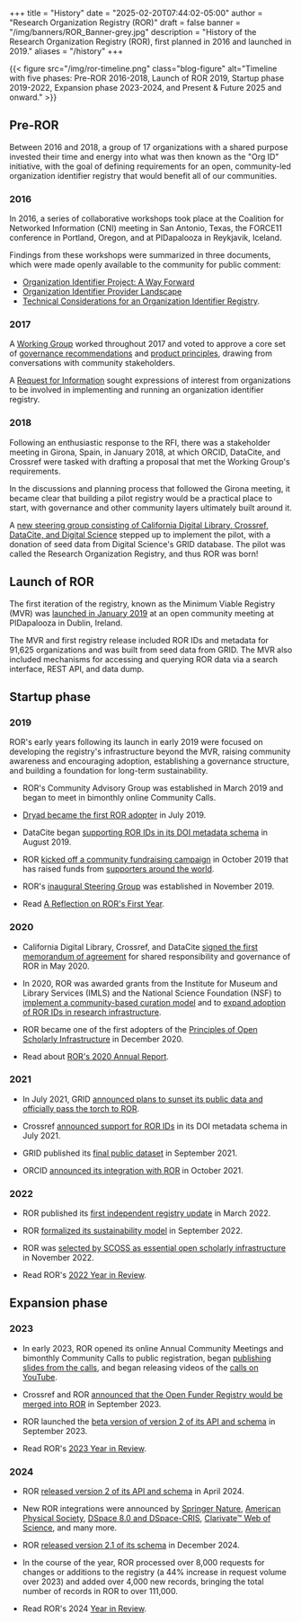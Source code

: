 +++ 
title = "History" 
date = "2025-02-20T07:44:02-05:00"
author = "Research Organization Registry (ROR)" 
draft = false 
banner = "/img/banners/ROR_Banner-grey.jpg" 
description = "History of the Research Organization Registry (ROR), first planned in 2016 and launched in 2019."
aliases = "/history"
+++ 

{{< figure src="/img/ror-timeline.png" class="blog-figure" alt="Timeline with five phases: Pre-ROR 2016-2018, Launch of ROR 2019, Startup phase 2019-2022, Expansion phase 2023-2024, and Present & Future 2025 and onward." >}}

## Pre-ROR

Between 2016 and 2018, a group of 17 organizations with a shared purpose invested their time and energy into what was then known as the "Org ID" initiative, with the goal of defining requirements for an open, community-led organization identifier registry that would benefit all of our communities.

### 2016

In 2016, a series of collaborative workshops took place at the Coalition for Networked Information (CNI) meeting in San Antonio, Texas, the FORCE11 conference in Portland, Oregon, and at PIDapalooza in Reykjavik, Iceland.

Findings from these workshops were summarized in three documents, which were made openly available to the community for public comment:
- [Organization Identifier Project: A Way Forward](https://info.orcid.org/wp-content/uploads/2021/01/20161031-OrgIDGovernance.pdf)
- [Organization Identifier Provider Landscape](https://info.orcid.org/wp-content/uploads/2021/01/20161031-OrgIDProviderSurvey.pdf)
- [Technical Considerations for an Organization Identifier Registry](https://info.orcid.org/wp-content/uploads/2021/01/20161031-Functional-Reqts-OrgIDs.pdf).

### 2017

A [Working Group](https://doi.org/10.23640/07243.12827315) worked throughout 2017 and voted to approve a core set of [governance recommendations](https://doi.org/10.23640/07243.5402002) and [product principles](https://doi.org/10.23640/07243.5402047), drawing from conversations with community stakeholders.

A [Request for Information](https://doi.org/10.23640/07243.5458162) sought expressions of interest from organizations to be involved in implementing and running an organization identifier registry.

### 2018

Following an enthusiastic response to the RFI, there was a stakeholder meeting in Girona, Spain, in January 2018, at which ORCID, DataCite, and Crossref were tasked with drafting a proposal that met the Working Group's requirements.

In the discussions and planning process that followed the Girona meeting, it became clear that building a pilot registry would be a practical place to start, with governance and other community layers ultimately built around it.

A [new steering group consisting of California Digital Library, Crossref, DataCite, and Digital Science](https://ror.org/blog/2018-12-02-the-ror-of-the-crowd/) stepped up to implement the pilot, with a donation of seed data from Digital Science's GRID database. The pilot was called the Research Organization Registry, and thus ROR was born! 

## Launch of ROR 

The first iteration of the registry, known as the Minimum Viable Registry (MVR) was [launched in January 2019](https://ror.org/blog/2019-02-10-announcing-first-ror-prototype/) at an open community meeting at PIDapalooza in Dublin, Ireland.

The MVR and first registry release included ROR IDs and metadata for 91,625 organizations and was built from seed data from GRID. The MVR also included mechanisms for accessing and querying ROR data via a search interface, REST API, and data dump. 

## Startup phase 

### 2019

ROR's early years following its launch in early 2019 were focused on developing the registry's infrastructure beyond the MVR, raising community awareness and encouraging adoption, establishing a governance structure, and building a foundation for long-term sustainability.

- ROR's Community Advisory Group was established in March 2019 and began to meet in bimonthly online Community Calls.

- [Dryad became the first ROR adopter](/blog/2019-07-10-ror-ing-together-with-dryad/) in July 2019.

- DataCite began [supporting ROR IDs in its DOI metadata schema](https://doi.org/10.5438/vgaq-ar22) in August 2019.

- ROR [kicked off a community fundraising campaign](/blog/2019-10-16-help-sustain-ror/) in October 2019 that has raised funds from [supporters around the world](/community#supporters).

- ROR's [inaugural Steering Group](/blog/2019-11-22-meet-the-ror-steering-group/) was established in November 2019.

- Read [A Reflection on ROR's First Year](/blog/2019-12-17-year-in-review/).

### 2020 

- California Digital Library, Crossref, and DataCite [signed the first memorandum of agreement](/about/#governance) for shared responsibility and governance of ROR in May 2020.

- In 2020, ROR was awarded grants from the Institute for Museum and Library Services (IMLS) and the National Science Foundation (NSF) to [implement a community-based curation model](https://www.imls.gov/grants/awarded/lg-246305-ols-20) and to [expand adoption of ROR IDs in research infrastructure](https://www.nsf.gov/awardsearch/showAward?AWD_ID=2031172).

- ROR became one of the first adopters of the [Principles of Open Scholarly Infrastructure](/blog/2020-12-16-aligning-ror-with-posi/) in December 2020.

- Read about [ROR's 2020 Annual Report](/blog/2021-03-23-ror-annual-report/).

### 2021

- In July 2021, GRID [announced plans to sunset its public data and officially pass the torch to ROR](/blog/2021-07-12-ror-grid-the-way-forward/). 

- Crossref [announced support for ROR IDs](https://www.crossref.org/blog/some-rip-roring-news-for-affiliation-metadata/) in its DOI metadata schema in July 2021.

- GRID published its [final public dataset](https://doi.org/10.6084/m9.figshare.16685428) in September 2021.

- ORCID [announced its integration with ROR](https://info.orcid.org/add-research-institution-identifiers-with-ror/) in October 2021.

### 2022

- ROR published its [first independent registry update](/blog/2022-03-17-first-independent-release/) in March 2022.

- ROR [formalized its sustainability model](/blog/2022-10-10-strengthening-sustainability) in September 2022.

- ROR was [selected by SCOSS as essential open scholarly infrastructure](/blog/2022-11-22-scoss-selects-ror) in November 2022.

- Read ROR's [2022 Year in Review](/blog/2022-12-20-year-in-review/).

## Expansion phase

### 2023

- In early 2023, ROR opened its online Annual Community Meetings and bimonthly Community Calls to public registration, began [publishing slides from the calls](/events), and began releasing videos of the [calls on YouTube](https://youtube.com/@researchorgs). 

- Crossref and ROR [announced that the Open Funder Registry would be merged into ROR](/blog/2023-09-07-open-funder-registry-transition-ror-cross-post/) in September 2023. 

- ROR launched the [beta version of version 2 of its API and schema](/blog/2023-09-14-beta-test/) in September 2023. 

- Read ROR's [2023 Year in Review](/blog/2023-12-15-ror-year-in-review-2023/).

### 2024 

- ROR [released version 2 of its API and schema](/blog/2024-04-15-announcing-ror-v2/) in April 2024. 

- New ROR integrations were announced by [Springer Nature](/blog/2024-02-20-ror-fifth-anniversary/), [American Physical Society](/blog/2024-07-23-aps-adopts-ror/), [DSpace 8.0 and DSpace-CRIS](/events/2024-10-03-ror-in-dspace/), [Clarivate™ Web of Science](/blog/2024-12-18-clarivate-integrates-ror/), and many more. 

- ROR [released version 2.1 of its schema](https://ror.readme.io/changelog/2024-12-12-schema-v2-1) in December 2024.

- In the course of the year, ROR processed over 8,000 requests for changes or additions to the registry (a 44% increase in request volume over 2023) and added over 4,000 new records, bringing the total number of records in ROR to over 111,000. 

- Read ROR's 2024 [Year in Review](/blog/2024-12-17-year-in-review/).







